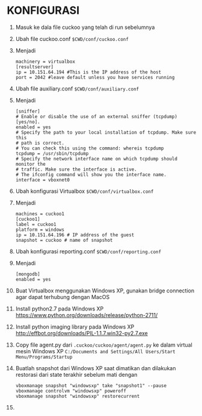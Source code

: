 # KONFIGURASI
1. Masuk ke dala file cuckoo yang telah di run sebelumnya 

2. Ubah file cuckoo.conf `$CWD/conf/cuckoo.conf`

3. Menjadi 

    ```
    machinery = virtualbox
    [resultserver]
    ip = 10.151.64.194 #This is the IP address of the host
    port = 2042 #leave default unless you have services running
    
    ```
4. Ubah file auxiliary.conf `$CWD/conf/auxiliary.conf`

5. Menjadi
    ```
    [sniffer]
    # Enable or disable the use of an external sniffer (tcpdump) [yes/no].
    enabled = yes
    # Specify the path to your local installation of tcpdump. Make sure this
    # path is correct.
    # You can check this using the command: whereis tcpdump
    tcpdump = /usr/sbin/tcpdump
    # Specify the network interface name on which tcpdump should monitor the
    # traffic. Make sure the interface is active.
    # The ifconfig command will show you the interface name.
    interface = vboxnet0
    ```
    
6. Ubah konfigurasi Virtualbox `$CWD/conf/virtualbox.conf`

7. Menjadi 
    ```
    machines = cuckoo1
    [cuckoo1]
    label = cuckoo1
    platform = windows
    ip = 10.151.64.196 # IP address of the guest
    snapshot = cuckoo # name of snapshot
    ```
    
8. Ubah konfigurasi reporting.conf `$CWD/conf/reporting.conf`

9. Menjadi 
    ```
    [mongodb]
    enabled = yes
    
    ```
10. Buat Virtualbox menggunakan Windows XP, gunakan bridge connection agar dapat terhubung dengan MacOS

11. Install python2.7 pada Windows XP https://www.python.org/downloads/release/python-2711/

12. Install python imaging library pada Windows XP http://effbot.org/downloads/PIL-1.1.7.win32-py2.7.exe



15. Copy file agent.py dari `.cuckoo/cuckoo/agent/agent.py` ke dalam virtual mesin Windows XP `C:/Documents and Settings/All Users/Start Menu/Programs/Startup`

16. Buatlah snapshot dari Windows XP saat dimatikan dan dilakukan restorasi dari state terakhir sebelum mati dengan
    ```
    vboxmanage snapshot "windowsxp" take "snapshot1" --pause
    vboxmanage controlvm "windowsxp" poweroff
    vboxmanage snapshot "windowsxp" restorecurrent
    
    ```
    
17. 

